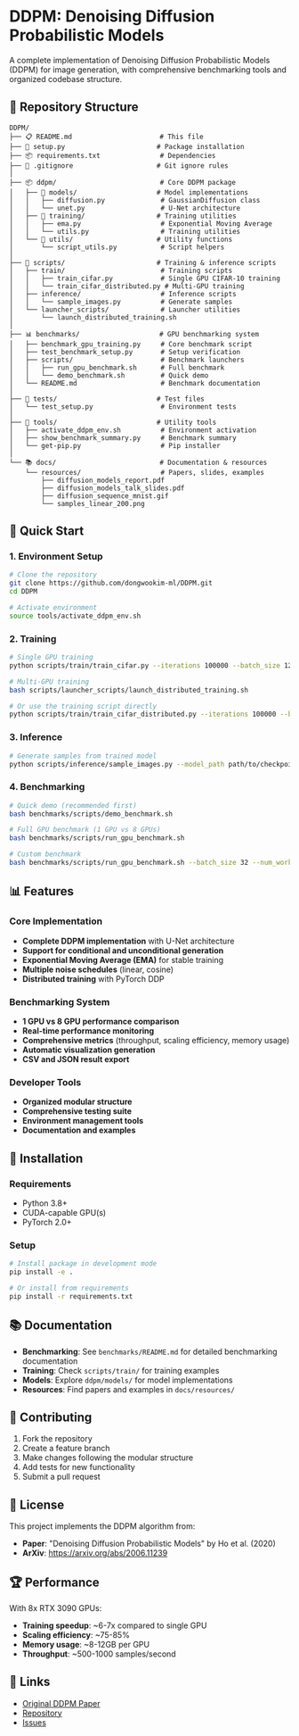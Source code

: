 # DDPM: Denoising Diffusion Probabilistic Models

A complete implementation of Denoising Diffusion Probabilistic Models (DDPM) for image generation, with comprehensive benchmarking tools and organized codebase structure.

## 📁 Repository Structure

```
DDPM/
├── 📋 README.md                      # This file
├── 🔧 setup.py                       # Package installation
├── 📦 requirements.txt               # Dependencies
├── 🚫 .gitignore                     # Git ignore rules
│
├── 📦 ddpm/                          # Core DDPM package
│   ├── 🧠 models/                    # Model implementations
│   │   ├── diffusion.py              # GaussianDiffusion class
│   │   └── unet.py                   # U-Net architecture
│   ├── 🎯 training/                  # Training utilities
│   │   ├── ema.py                    # Exponential Moving Average
│   │   └── utils.py                  # Training utilities
│   └── 🔧 utils/                     # Utility functions
│       └── script_utils.py           # Script helpers
│
├── 🚀 scripts/                       # Training & inference scripts
│   ├── train/                        # Training scripts
│   │   ├── train_cifar.py            # Single GPU CIFAR-10 training
│   │   └── train_cifar_distributed.py # Multi-GPU training
│   ├── inference/                    # Inference scripts
│   │   └── sample_images.py          # Generate samples
│   └── launcher_scripts/             # Launcher utilities
│       └── launch_distributed_training.sh
│
├── 📊 benchmarks/                    # GPU benchmarking system
│   ├── benchmark_gpu_training.py     # Core benchmark script
│   ├── test_benchmark_setup.py       # Setup verification
│   ├── scripts/                      # Benchmark launchers
│   │   ├── run_gpu_benchmark.sh      # Full benchmark
│   │   └── demo_benchmark.sh         # Quick demo
│   └── README.md                     # Benchmark documentation
│
├── 🧪 tests/                         # Test files
│   └── test_setup.py                 # Environment tests
│
├── 🔧 tools/                         # Utility tools
│   ├── activate_ddpm_env.sh          # Environment activation
│   ├── show_benchmark_summary.py     # Benchmark summary
│   └── get-pip.py                    # Pip installer
│
└── 📚 docs/                          # Documentation & resources
    └── resources/                    # Papers, slides, examples
        ├── diffusion_models_report.pdf
        ├── diffusion_models_talk_slides.pdf
        ├── diffusion_sequence_mnist.gif
        └── samples_linear_200.png
```

## 🚀 Quick Start

### 1. Environment Setup
```bash
# Clone the repository
git clone https://github.com/dongwookim-ml/DDPM.git
cd DDPM

# Activate environment
source tools/activate_ddpm_env.sh
```

### 2. Training
```bash
# Single GPU training
python scripts/train/train_cifar.py --iterations 100000 --batch_size 128

# Multi-GPU training  
bash scripts/launcher_scripts/launch_distributed_training.sh

# Or use the training script directly
python scripts/train/train_cifar_distributed.py --iterations 100000 --batch_size 64
```

### 3. Inference
```bash
# Generate samples from trained model
python scripts/inference/sample_images.py --model_path path/to/checkpoint.pth
```

### 4. Benchmarking
```bash
# Quick demo (recommended first)
bash benchmarks/scripts/demo_benchmark.sh

# Full GPU benchmark (1 GPU vs 8 GPUs)
bash benchmarks/scripts/run_gpu_benchmark.sh

# Custom benchmark
bash benchmarks/scripts/run_gpu_benchmark.sh --batch_size 32 --num_workers 8
```

## 📊 Features

### Core Implementation
- **Complete DDPM implementation** with U-Net architecture
- **Support for conditional and unconditional generation**
- **Exponential Moving Average (EMA)** for stable training
- **Multiple noise schedules** (linear, cosine)
- **Distributed training** with PyTorch DDP

### Benchmarking System
- **1 GPU vs 8 GPU performance comparison**
- **Real-time performance monitoring**
- **Comprehensive metrics** (throughput, scaling efficiency, memory usage)
- **Automatic visualization generation**
- **CSV and JSON result export**

### Developer Tools
- **Organized modular structure**
- **Comprehensive testing suite**
- **Environment management tools**
- **Documentation and examples**

## 🔧 Installation

### Requirements
- Python 3.8+
- CUDA-capable GPU(s)
- PyTorch 2.0+

### Setup
```bash
# Install package in development mode
pip install -e .

# Or install from requirements
pip install -r requirements.txt
```

## 📚 Documentation

- **Benchmarking**: See `benchmarks/README.md` for detailed benchmarking documentation
- **Training**: Check `scripts/train/` for training examples
- **Models**: Explore `ddpm/models/` for model implementations
- **Resources**: Find papers and examples in `docs/resources/`

## 🤝 Contributing

1. Fork the repository
2. Create a feature branch
3. Make changes following the modular structure
4. Add tests for new functionality
5. Submit a pull request

## 📄 License

This project implements the DDPM algorithm from:
- **Paper**: "Denoising Diffusion Probabilistic Models" by Ho et al. (2020)
- **ArXiv**: https://arxiv.org/abs/2006.11239

## 🏆 Performance

With 8x RTX 3090 GPUs:
- **Training speedup**: ~6-7x compared to single GPU
- **Scaling efficiency**: ~75-85%
- **Memory usage**: ~8-12GB per GPU
- **Throughput**: ~500-1000 samples/second

## 🔗 Links

- [Original DDPM Paper](https://arxiv.org/abs/2006.11239)
- [Repository](https://github.com/dongwookim-ml/DDPM)
- [Issues](https://github.com/dongwookim-ml/DDPM/issues)
